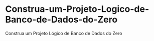 # Construa-um-Projeto-Logico-de-Banco-de-Dados-do-Zero
Construa um Projeto Lógico de Banco de Dados do Zero
